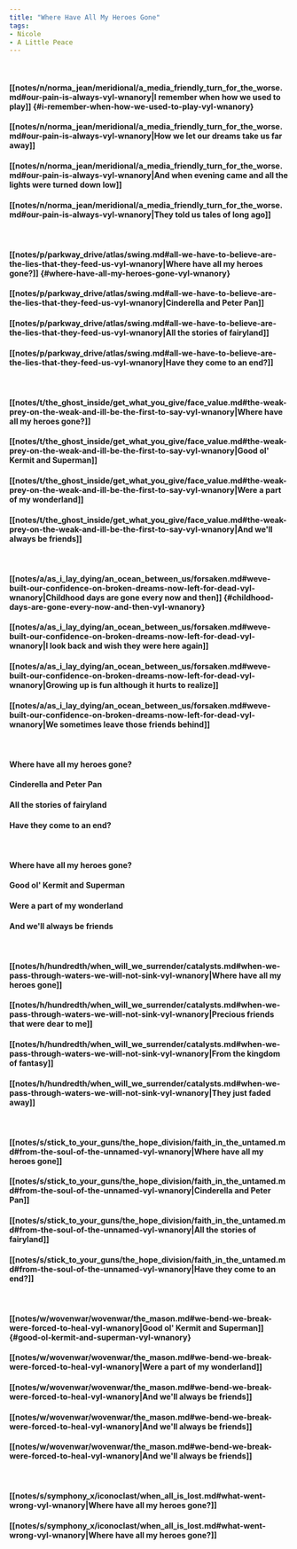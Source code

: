```yaml
---
title: "Where Have All My Heroes Gone"
tags:
- Nicole
- A Little Peace
---
```

&nbsp;
#### [[notes/n/norma_jean/meridional/a_media_friendly_turn_for_the_worse.md#our-pain-is-always-vyl-wnanory|I remember when how we used to play]] {#i-remember-when-how-we-used-to-play-vyl-wnanory}
#### [[notes/n/norma_jean/meridional/a_media_friendly_turn_for_the_worse.md#our-pain-is-always-vyl-wnanory|How we let our dreams take us far away]]
#### [[notes/n/norma_jean/meridional/a_media_friendly_turn_for_the_worse.md#our-pain-is-always-vyl-wnanory|And when evening came and all the lights were turned down low]]
#### [[notes/n/norma_jean/meridional/a_media_friendly_turn_for_the_worse.md#our-pain-is-always-vyl-wnanory|They told us tales of long ago]]
&nbsp;
#### [[notes/p/parkway_drive/atlas/swing.md#all-we-have-to-believe-are-the-lies-that-they-feed-us-vyl-wnanory|Where have all my heroes gone?]] {#where-have-all-my-heroes-gone-vyl-wnanory}
#### [[notes/p/parkway_drive/atlas/swing.md#all-we-have-to-believe-are-the-lies-that-they-feed-us-vyl-wnanory|Cinderella and Peter Pan]]
#### [[notes/p/parkway_drive/atlas/swing.md#all-we-have-to-believe-are-the-lies-that-they-feed-us-vyl-wnanory|All the stories of fairyland]]
#### [[notes/p/parkway_drive/atlas/swing.md#all-we-have-to-believe-are-the-lies-that-they-feed-us-vyl-wnanory|Have they come to an end?]]
&nbsp;
#### [[notes/t/the_ghost_inside/get_what_you_give/face_value.md#the-weak-prey-on-the-weak-and-ill-be-the-first-to-say-vyl-wnanory|Where have all my heroes gone?]]
#### [[notes/t/the_ghost_inside/get_what_you_give/face_value.md#the-weak-prey-on-the-weak-and-ill-be-the-first-to-say-vyl-wnanory|Good ol' Kermit and Superman]]
#### [[notes/t/the_ghost_inside/get_what_you_give/face_value.md#the-weak-prey-on-the-weak-and-ill-be-the-first-to-say-vyl-wnanory|Were a part of my wonderland]]
#### [[notes/t/the_ghost_inside/get_what_you_give/face_value.md#the-weak-prey-on-the-weak-and-ill-be-the-first-to-say-vyl-wnanory|And we'll always be friends]]
&nbsp;
#### [[notes/a/as_i_lay_dying/an_ocean_between_us/forsaken.md#weve-built-our-confidence-on-broken-dreams-now-left-for-dead-vyl-wnanory|Childhood days are gone every now and then]] {#childhood-days-are-gone-every-now-and-then-vyl-wnanory}
#### [[notes/a/as_i_lay_dying/an_ocean_between_us/forsaken.md#weve-built-our-confidence-on-broken-dreams-now-left-for-dead-vyl-wnanory|I look back and wish they were here again]]
#### [[notes/a/as_i_lay_dying/an_ocean_between_us/forsaken.md#weve-built-our-confidence-on-broken-dreams-now-left-for-dead-vyl-wnanory|Growing up is fun although it hurts to realize]]
#### [[notes/a/as_i_lay_dying/an_ocean_between_us/forsaken.md#weve-built-our-confidence-on-broken-dreams-now-left-for-dead-vyl-wnanory|We sometimes leave those friends behind]]
&nbsp;
#### Where have all my heroes gone?
#### Cinderella and Peter Pan
#### All the stories of fairyland
#### Have they come to an end?
&nbsp;
#### Where have all my heroes gone?
#### Good ol' Kermit and Superman
#### Were a part of my wonderland
#### And we'll always be friends
&nbsp;
#### [[notes/h/hundredth/when_will_we_surrender/catalysts.md#when-we-pass-through-waters-we-will-not-sink-vyl-wnanory|Where have all my heroes gone]]
#### [[notes/h/hundredth/when_will_we_surrender/catalysts.md#when-we-pass-through-waters-we-will-not-sink-vyl-wnanory|Precious friends that were dear to me]]
#### [[notes/h/hundredth/when_will_we_surrender/catalysts.md#when-we-pass-through-waters-we-will-not-sink-vyl-wnanory|From the kingdom of fantasy]]
#### [[notes/h/hundredth/when_will_we_surrender/catalysts.md#when-we-pass-through-waters-we-will-not-sink-vyl-wnanory|They just faded away]]
&nbsp;
#### [[notes/s/stick_to_your_guns/the_hope_division/faith_in_the_untamed.md#from-the-soul-of-the-unnamed-vyl-wnanory|Where have all my heroes gone]]
#### [[notes/s/stick_to_your_guns/the_hope_division/faith_in_the_untamed.md#from-the-soul-of-the-unnamed-vyl-wnanory|Cinderella and Peter Pan]]
#### [[notes/s/stick_to_your_guns/the_hope_division/faith_in_the_untamed.md#from-the-soul-of-the-unnamed-vyl-wnanory|All the stories of fairyland]]
#### [[notes/s/stick_to_your_guns/the_hope_division/faith_in_the_untamed.md#from-the-soul-of-the-unnamed-vyl-wnanory|Have they come to an end?]]
&nbsp;
#### [[notes/w/wovenwar/wovenwar/the_mason.md#we-bend-we-break-were-forced-to-heal-vyl-wnanory|Good ol' Kermit and Superman]] {#good-ol-kermit-and-superman-vyl-wnanory}
#### [[notes/w/wovenwar/wovenwar/the_mason.md#we-bend-we-break-were-forced-to-heal-vyl-wnanory|Were a part of my wonderland]]
#### [[notes/w/wovenwar/wovenwar/the_mason.md#we-bend-we-break-were-forced-to-heal-vyl-wnanory|And we'll always be friends]]
#### [[notes/w/wovenwar/wovenwar/the_mason.md#we-bend-we-break-were-forced-to-heal-vyl-wnanory|And we'll always be friends]]
#### [[notes/w/wovenwar/wovenwar/the_mason.md#we-bend-we-break-were-forced-to-heal-vyl-wnanory|And we'll always be friends]]
&nbsp;
#### [[notes/s/symphony_x/iconoclast/when_all_is_lost.md#what-went-wrong-vyl-wnanory|Where have all my heroes gone?]]
#### [[notes/s/symphony_x/iconoclast/when_all_is_lost.md#what-went-wrong-vyl-wnanory|Where have all my heroes gone?]]
